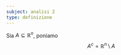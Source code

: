 ```yaml
---
subject: analisi 2
type: definizione
---
```

Sia $A\subseteq\mathbb{R}^n$, poniamo
$$
A^c=\mathbb{R}^n\setminus A
$$